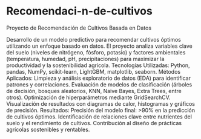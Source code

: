 # Recomendaci-n-de-cultivos
Proyecto de Recomendación de Cultivos Basada en Datos

Desarrollo de un modelo predictivo para recomendar cultivos óptimos utilizando un enfoque basado en datos. El proyecto analiza variables clave del suelo (niveles de nitrógeno, fósforo, potasio) y factores ambientales (temperatura, humedad, pH, precipitaciones) para maximizar la productividad y la sostenibilidad agrícola.
Tecnologías Utilizadas: Python, pandas, NumPy, scikit-learn, LightGBM, matplotlib, seaborn.
Métodos Aplicados:
Limpieza y análisis exploratorio de datos (EDA) para identificar patrones y correlaciones.
Evaluación de modelos de clasificación (árboles de decisión, bosques aleatorios, KNN, Naive Bayes, Extra Trees, entre otros).
Optimización de hiperparámetros mediante GridSearchCV.
Visualización de resultados con diagramas de calor, histogramas y gráficos de precisión.
Resultados:
Precisión del modelo final: >90% en la predicción de cultivos óptimos.
Identificación de relaciones clave entre nutrientes del suelo y el rendimiento de cultivos.
Contribución al diseño de prácticas agrícolas sostenibles y rentables.
